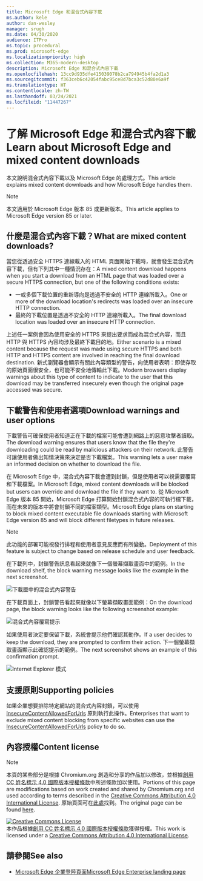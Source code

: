 ```yaml
---
title: Microsoft Edge 和混合式內容下載
ms.author: kele
author: dan-wesley
manager: srugh
ms.date: 04/30/2020
audience: ITPro
ms.topic: procedural
ms.prod: microsoft-edge
ms.localizationpriority: high
ms.collection: M365-modern-desktop
description: Microsoft Edge 和混合式內容下載
ms.openlocfilehash: 13cc9d935dfe415039078b2ca794945b4fa2d1a3
ms.sourcegitcommit: f363ceb6c42054fabc95ce8d7bca3c52d80e6a9f
ms.translationtype: HT
ms.contentlocale: zh-TW
ms.lasthandoff: 03/24/2021
ms.locfileid: "11447267"
---
```

# <a name="learn-about-microsoft-edge-and-mixed-content-downloads"></a><span data-ttu-id="4d120-103">了解 Microsoft Edge 和混合式內容下載</span><span class="sxs-lookup"><span data-stu-id="4d120-103">Learn about Microsoft Edge and mixed content downloads</span></span>

<span data-ttu-id="4d120-104">本文說明混合式內容下載以及 Microsoft Edge 的處理方式。</span><span class="sxs-lookup"><span data-stu-id="4d120-104">This article explains mixed content downloads and how Microsoft Edge handles them.</span></span>

>[!NOTE]
><span data-ttu-id="4d120-105">本文適用於 Microsoft Edge 版本 85 或更新版本。</span><span class="sxs-lookup"><span data-stu-id="4d120-105">This article applies to Microsoft Edge version 85 or later.</span></span>

## <a name="what-are-mixed-content-downloads"></a><span data-ttu-id="4d120-106">什麼是混合式內容下載？</span><span class="sxs-lookup"><span data-stu-id="4d120-106">What are mixed content downloads?</span></span>

<span data-ttu-id="4d120-107">當您從透過安全 HTTPS 連線載入的 HTML 頁面開始下載時，就會發生混合式內容下載，但有下列其中一種情況存在：</span><span class="sxs-lookup"><span data-stu-id="4d120-107">A mixed content download happens when you start a download from an HTML page that was loaded over a secure HTTPS connection, but one of the following conditions exists:</span></span>

- <span data-ttu-id="4d120-108">一或多個下載位置的重新導向是透過不安全的 HTTP 連線所載入。</span><span class="sxs-lookup"><span data-stu-id="4d120-108">One or more of the download location's redirects was loaded over an insecure HTTP connection.</span></span>
- <span data-ttu-id="4d120-109">最終的下載位置是透過不安全的 HTTP 連線所載入。</span><span class="sxs-lookup"><span data-stu-id="4d120-109">The final download location was loaded over an insecure HTTP connection.</span></span>

<span data-ttu-id="4d120-110">上述任一案例會因為使用安全的 HTTPS 來提出要求而成為混合式內容，而且 HTTP 與 HTTPS 內容均涉及最終下載目的地。</span><span class="sxs-lookup"><span data-stu-id="4d120-110">Either scenario is a mixed content because the request was made using secure HTTPS and both HTTP and HTTPS content are involved in reaching the final download destination.</span></span> <span data-ttu-id="4d120-111">新式瀏覽器會顯示有關此內容類型的警告，向使用者表明：即使存取的原始頁面很安全，也可能不安全地傳輸此下載。</span><span class="sxs-lookup"><span data-stu-id="4d120-111">Modern browsers display warnings about this type of content to indicate to the user that this download may be transferred insecurely even though the original page accessed was secure.</span></span>

## <a name="download-warnings-and-user-options"></a><span data-ttu-id="4d120-112">下載警告和使用者選項</span><span class="sxs-lookup"><span data-stu-id="4d120-112">Download warnings and user options</span></span>

<span data-ttu-id="4d120-113">下載警告可確保使用者知道正在下載的檔案可能會遭到網路上的惡意攻擊者讀取。</span><span class="sxs-lookup"><span data-stu-id="4d120-113">The download warning ensures that users know that the file they're downloading could be read by malicious attackers on their network.</span></span> <span data-ttu-id="4d120-114">此警告可讓使用者做出知情決策來決定是否下載檔案。</span><span class="sxs-lookup"><span data-stu-id="4d120-114">This warning lets a user make an informed decision on whether to download the file.</span></span>

<span data-ttu-id="4d120-115">在 Microsoft Edge 中，混合式內容下載會遭到封鎖，但是使用者可以視需要覆寫和下載檔案。</span><span class="sxs-lookup"><span data-stu-id="4d120-115">In Microsoft Edge, mixed content downloads will be blocked but users can override and download the file if they want to.</span></span> <span data-ttu-id="4d120-116">從 Microsoft Edge 版本 85 開始，Microsoft Edge 打算開始封鎖混合式內容的可執行檔下載，而在未來的版本中將會封鎖不同的檔案類型。</span><span class="sxs-lookup"><span data-stu-id="4d120-116">Microsoft Edge plans on starting to block mixed content executable file downloads starting with Microsoft Edge version 85 and will block different filetypes in future releases.</span></span>

> [!NOTE]
> <span data-ttu-id="4d120-117">此功能的部署可能視發行排程和使用者意見反應而有所變動。</span><span class="sxs-lookup"><span data-stu-id="4d120-117">Deployment of this feature is subject to change based on release schedule and user feedback.</span></span>

<!-- The schedule of the block for different filetypes is to be determined and may be impacted by usage data and user feedback. -->

<span data-ttu-id="4d120-118">在下載列中，封鎖警告訊息看起來就像下一個螢幕擷取畫面中的範例。</span><span class="sxs-lookup"><span data-stu-id="4d120-118">In the download shelf, the block warning message looks like the example in the next screenshot.</span></span>

 ![下載匣中的混合式內容警告](./media/edge-learnmore-mixed-content-downloads/edge-mixed-content-download-tray-warning.png)

<span data-ttu-id="4d120-120">在下載頁面上，封鎖警告看起來就像以下螢幕擷取畫面範例：</span><span class="sxs-lookup"><span data-stu-id="4d120-120">On the download page, the block warning looks like the following screenshot example:</span></span>

 ![混合式內容覆寫提示](./media/edge-learnmore-mixed-content-downloads/edge-mixed-content-download-page-warning.png)

<span data-ttu-id="4d120-122">如果使用者決定要保留下載，系統會提示他們確認其動作。</span><span class="sxs-lookup"><span data-stu-id="4d120-122">If a user decides to keep the download, they are prompted to confirm their action.</span></span> <span data-ttu-id="4d120-123">下一個螢幕擷取畫面顯示此確認提示的範例。</span><span class="sxs-lookup"><span data-stu-id="4d120-123">The next screenshot shows an example of this confirmation prompt.</span></span>

 ![Internet Explorer 模式](./media/edge-learnmore-mixed-content-downloads/edge-mixed-content-download-override.png)

## <a name="supporting-policies"></a><span data-ttu-id="4d120-125">支援原則</span><span class="sxs-lookup"><span data-stu-id="4d120-125">Supporting policies</span></span>

<span data-ttu-id="4d120-126">如果企業想要排除特定網站的混合式內容封鎖，可以使用 [InsecureContentAllowedForUrls](./microsoft-edge-policies.md#insecurecontentallowedforurls) 原則執行此操作。</span><span class="sxs-lookup"><span data-stu-id="4d120-126">Enterprises that want to exclude mixed content blocking from specific websites can use the [InsecureContentAllowedForUrls](./microsoft-edge-policies.md#insecurecontentallowedforurls) policy to do so.</span></span>

## <a name="content-license"></a><span data-ttu-id="4d120-127">內容授權</span><span class="sxs-lookup"><span data-stu-id="4d120-127">Content license</span></span>

> [!NOTE]
> <span data-ttu-id="4d120-128">本頁的某些部分是根據 Chromium.org 創造和分享的作品加以修改，並根據[創用 CC 姓名標示 4.0 國際版本授權條款](http://creativecommons.org/licenses/by/4.0/)中所述條款加以使用。</span><span class="sxs-lookup"><span data-stu-id="4d120-128">Portions of this page are modifications based on work created and shared by Chromium.org and used according to terms described in the [Creative Commons Attribution 4.0 International License](http://creativecommons.org/licenses/by/4.0/).</span></span> <span data-ttu-id="4d120-129">原始頁面可在[此處](https://developers.google.com/web/fundamentals/security/prevent-mixed-content/what-is-mixed-content)找到。</span><span class="sxs-lookup"><span data-stu-id="4d120-129">The original page can be found [here](https://developers.google.com/web/fundamentals/security/prevent-mixed-content/what-is-mixed-content).</span></span>
  
<a rel="license" href="http://creativecommons.org/licenses/by/4.0/"><img alt="Creative Commons License" style="border-width:0" src="https://i.creativecommons.org/l/by/4.0/88x31.png" /></a><br /><span data-ttu-id="4d120-130">本作品根據<a rel="license" href="http://creativecommons.org/licenses/by/4.0/">創用 CC 姓名標示 4.0 國際版本授權條款</a>獲得授權。</span><span class="sxs-lookup"><span data-stu-id="4d120-130">This work is licensed under a <a rel="license" href="http://creativecommons.org/licenses/by/4.0/">Creative Commons Attribution 4.0 International License</a>.</span></span>

## <a name="see-also"></a><span data-ttu-id="4d120-131">請參閱</span><span class="sxs-lookup"><span data-stu-id="4d120-131">See also</span></span>

- [<span data-ttu-id="4d120-132">Microsoft Edge 企業登陸頁面</span><span class="sxs-lookup"><span data-stu-id="4d120-132">Microsoft Edge Enterprise landing page</span></span>](https://aka.ms/EdgeEnterprise)